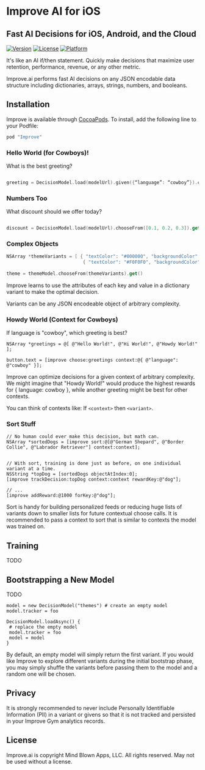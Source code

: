 # Improve AI for iOS

## Fast AI Decisions for iOS, Android, and the Cloud
 
[![Version](https://img.shields.io/cocoapods/v/Improve.svg?style=flat)](http://cocoapods.org/pods/Improve)
[![License](https://img.shields.io/cocoapods/l/Improve.svg?style=flat)](http://cocoapods.org/pods/Improve)
[![Platform](https://img.shields.io/cocoapods/p/Improve.svg?style=flat)](http://cocoapods.org/pods/Improve)

It's like an AI if/then statement. Quickly make decisions that maximize user retention, performance, revenue, or any other metric.

Improve.ai performs fast AI decisions on any JSON encodable data structure including dictionaries, arrays, strings, numbers, and booleans.

## Installation

Improve is available through [CocoaPods](http://cocoapods.org). To install, add the following line to your Podfile:

```ruby
pod "Improve"
```

### Hello World (for Cowboys)!

What is the best greeting?

```swift

greeting = DecisionModel.load(modelUrl).given({“language”: “cowboy”}).chooseFrom([“Hello World”, “Howdy World”, “Hi World”]).get()
```

### Numbers Too

What discount should we offer today?

```swift

discount = DecisionModel.load(modelUrl).chooseFrom([0.1, 0.2, 0.3]).get()

```

### Complex Objects

```swift
NSArray *themeVariants = [ { "textColor": "#000000", "backgroundColor": "#ffffff" },
                            { "textColor": "#F0F0F0", "backgroundColor": "#aaaaaa" } ];
                            
theme = themeModel.chooseFrom(themeVariants).get()

```

Improve learns to use the attributes of each key and value in a dictionary variant to make the optimal decision.  

Variants can be any JSON encodeable object of arbitrary complexity.

### Howdy World (Context for Cowboys)

If language is "cowboy", which greeting is best?

```objc
NSArray *greetings = @[ @"Hello World!", @"Hi World!", @"Howdy World!" ];

button.text = [improve choose:greetings context:@{ @"language": @"cowboy" }];
```

Improve can optimize decisions for a given context of arbitrary complexity. We might imagine that "Howdy World!" would produce the highest rewards for { language: cowboy }, while another greeting might be best for other contexts.

You can think of contexts like: If `<context>` then `<variant>`.
 
 ### Sort Stuff

```objc
// No human could ever make this decision, but math can.
NSArray *sortedDogs = [improve sort:@[@"German Shepard", @"Border Collie", @"Labrador Retriever"] context:context];


// With sort, training is done just as before, on one individual variant at a time.
NSString *topDog = [sortedDogs objectAtIndex:0];
[improve trackDecision:topDog context:context rewardKey:@"dog"];

// ... 
[improve addReward:@1000 forKey:@"dog"];
```

Sort is handy for building personalized feeds or reducing huge lists of variants down to smaller lists for future contextual choose calls.  It is recommended to pass a context to sort that is similar to contexts the model was trained on.

## Training

TODO

## Bootstrapping a New Model

TODO
```
model = new DecisionModel("themes") # create an empty model
model.tracker = foo

DecisionModel.loadAsync() {
 # replace the empty model
 model.tracker = foo
 model = model
}
```
By default, an empty model will simply return the first variant.  If you would like Improve to explore different variants during the initial bootstrap phase, you may simply shuffle the variants before passing them to the model and a random one will be chosen.


## Privacy
  
It is strongly recommended to never include Personally Identifiable Information (PII) in a variant or givens so that it is not tracked and persisted in your Improve Gym analytics records.

## License

Improve.ai is copyright Mind Blown Apps, LLC. All rights reserved.  May not be used without a license.
